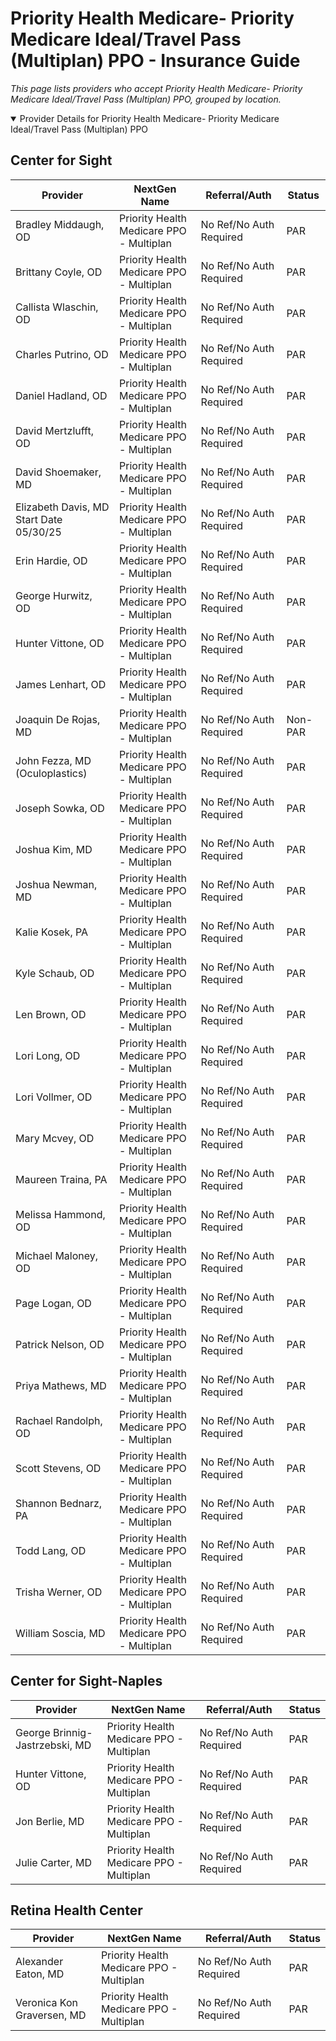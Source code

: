 # Priority Health Medicare- Priority Medicare Ideal/Travel Pass (Multiplan) PPO - Insurance Guide

*This page lists providers who accept Priority Health Medicare- Priority Medicare Ideal/Travel Pass (Multiplan) PPO, grouped by location.*

<details open><summary>Provider Details for Priority Health Medicare- Priority Medicare Ideal/Travel Pass (Multiplan) PPO</summary>

## Center for Sight

| Provider | NextGen Name | Referral/Auth | Status |
|----------|-------------|--------------|--------|
| Bradley Middaugh, OD | Priority Health Medicare PPO - Multiplan | No Ref/No Auth Required | PAR |
| Brittany Coyle, OD | Priority Health Medicare PPO - Multiplan | No Ref/No Auth Required | PAR |
| Callista Wlaschin, OD | Priority Health Medicare PPO - Multiplan | No Ref/No Auth Required | PAR |
| Charles Putrino, OD | Priority Health Medicare PPO - Multiplan | No Ref/No Auth Required | PAR |
| Daniel Hadland, OD | Priority Health Medicare PPO - Multiplan | No Ref/No Auth Required | PAR |
| David Mertzlufft, OD | Priority Health Medicare PPO - Multiplan | No Ref/No Auth Required | PAR |
| David Shoemaker, MD | Priority Health Medicare PPO - Multiplan | No Ref/No Auth Required | PAR |
| Elizabeth Davis, MD                      Start Date 05/30/25 | Priority Health Medicare PPO - Multiplan | No Ref/No Auth Required | PAR |
| Erin Hardie, OD | Priority Health Medicare PPO - Multiplan | No Ref/No Auth Required | PAR |
| George Hurwitz, OD | Priority Health Medicare PPO - Multiplan | No Ref/No Auth Required | PAR |
| Hunter Vittone, OD | Priority Health Medicare PPO - Multiplan | No Ref/No Auth Required | PAR |
| James Lenhart, OD | Priority Health Medicare PPO - Multiplan | No Ref/No Auth Required | PAR |
| Joaquin De Rojas, MD | Priority Health Medicare PPO - Multiplan | No Ref/No Auth Required | Non-PAR |
| John Fezza, MD (Oculoplastics) | Priority Health Medicare PPO - Multiplan | No Ref/No Auth Required | PAR |
| Joseph Sowka, OD | Priority Health Medicare PPO - Multiplan | No Ref/No Auth Required | PAR |
| Joshua Kim, MD | Priority Health Medicare PPO - Multiplan | No Ref/No Auth Required | PAR |
| Joshua Newman, MD | Priority Health Medicare PPO - Multiplan | No Ref/No Auth Required | PAR |
| Kalie Kosek, PA | Priority Health Medicare PPO - Multiplan | No Ref/No Auth Required | PAR |
| Kyle Schaub, OD | Priority Health Medicare PPO - Multiplan | No Ref/No Auth Required | PAR |
| Len Brown, OD | Priority Health Medicare PPO - Multiplan | No Ref/No Auth Required | PAR |
| Lori Long, OD | Priority Health Medicare PPO - Multiplan | No Ref/No Auth Required | PAR |
| Lori Vollmer, OD | Priority Health Medicare PPO - Multiplan | No Ref/No Auth Required | PAR |
| Mary Mcvey, OD | Priority Health Medicare PPO - Multiplan | No Ref/No Auth Required | PAR |
| Maureen Traina, PA | Priority Health Medicare PPO - Multiplan | No Ref/No Auth Required | PAR |
| Melissa Hammond, OD | Priority Health Medicare PPO - Multiplan | No Ref/No Auth Required | PAR |
| Michael Maloney, OD | Priority Health Medicare PPO - Multiplan | No Ref/No Auth Required | PAR |
| Page Logan, OD | Priority Health Medicare PPO - Multiplan | No Ref/No Auth Required | PAR |
| Patrick Nelson, OD | Priority Health Medicare PPO - Multiplan | No Ref/No Auth Required | PAR |
| Priya Mathews, MD | Priority Health Medicare PPO - Multiplan | No Ref/No Auth Required | PAR |
| Rachael Randolph, OD | Priority Health Medicare PPO - Multiplan | No Ref/No Auth Required | PAR |
| Scott Stevens, OD | Priority Health Medicare PPO - Multiplan | No Ref/No Auth Required | PAR |
| Shannon Bednarz, PA | Priority Health Medicare PPO - Multiplan | No Ref/No Auth Required | PAR |
| Todd Lang, OD | Priority Health Medicare PPO - Multiplan | No Ref/No Auth Required | PAR |
| Trisha Werner, OD | Priority Health Medicare PPO - Multiplan | No Ref/No Auth Required | PAR |
| William Soscia, MD | Priority Health Medicare PPO - Multiplan | No Ref/No Auth Required | PAR |

## Center for Sight-Naples

| Provider | NextGen Name | Referral/Auth | Status |
|----------|-------------|--------------|--------|
| George Brinnig-Jastrzebski, MD | Priority Health Medicare PPO - Multiplan | No Ref/No Auth Required | PAR |
| Hunter Vittone, OD | Priority Health Medicare PPO - Multiplan | No Ref/No Auth Required | PAR |
| Jon Berlie, MD | Priority Health Medicare PPO - Multiplan | No Ref/No Auth Required | PAR |
| Julie Carter, MD | Priority Health Medicare PPO - Multiplan | No Ref/No Auth Required | PAR |

## Retina Health Center

| Provider | NextGen Name | Referral/Auth | Status |
|----------|-------------|--------------|--------|
| Alexander Eaton, MD | Priority Health Medicare PPO - Multiplan | No Ref/No Auth Required | PAR |
| Veronica Kon Graversen, MD | Priority Health Medicare PPO - Multiplan | No Ref/No Auth Required | PAR |

</details>

